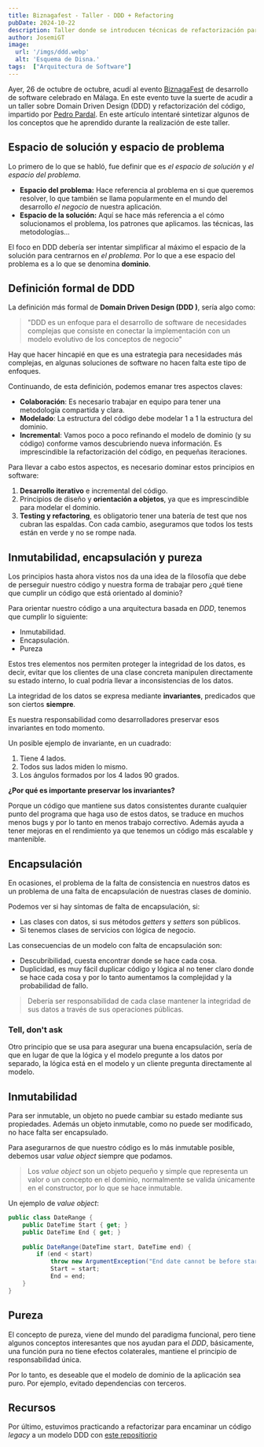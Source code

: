 ```yaml
---
title: Biznagafest - Taller - DDD + Refactoring
pubDate: 2024-10-22
description: Taller donde se introducen técnicas de refactorización para encaminar un código a DDD.
author: JosemiGT
image:
  url: '/imgs/ddd.webp'
  alt: 'Esquema de Disna.'
tags:  ["Arquitectura de Software"]
---
```


Ayer, 26 de octubre de  octubre, acudí al evento  [BiznagaFest](https://www.biznagafest.com/) de desarrollo de software celebrado en Málaga. En este evento tuve la suerte de acudir a un taller sobre Domain Driven Design (DDD) y refactorización del código, impartido  por [Pedro Pardal](https://www.youtube.com/@ppardalj). En este artículo intentaré sintetizar algunos de los conceptos que he aprendido durante la realización de este taller.

## Espacio de solución y espacio de problema

Lo primero de lo que se habló, fue definir que es *el espacio de solución* y  *el espacio del problema*.

- **Espacio del problema:** Hace referencia al problema en si que queremos resolver, lo que también se llama popularmente  en el mundo del desarrollo *el negocio* de nuestra aplicación.
- **Espacio de la solución:** Aquí se hace más referencia a el cómo solucionamos el problema, los patrones que aplicamos. las técnicas, las metodologías...

El foco en DDD debería ser intentar simplificar al máximo el espacio de la solución para centrarnos en *el problema*. Por lo que a ese espacio del problema es a lo que se denomina **dominio**.

## Definición formal de DDD

La definición más formal de **Domain Driven Design (DDD )**, sería algo como:

> "DDD es un enfoque para el desarrollo de software de necesidades complejas que consiste en conectar la implementación con un modelo evolutivo de los conceptos de negocio"

Hay que hacer hincapié en que es una estrategia para necesidades más complejas, en algunas soluciones de software no hacen falta este tipo de enfoques.

Continuando, de esta definición, podemos emanar tres aspectos claves:

- **Colaboración**: Es necesario trabajar en equipo para tener una metodología compartida y clara.
- **Modelado**: La estructura del código debe modelar 1 a 1 la estructura del dominio.
- **Incremental**: Vamos poco a poco refinando el modelo de dominio (y su código) conforme vamos descubriendo nueva información. Es imprescindible la refactorización del código, en pequeñas iteraciones.

Para llevar a cabo estos aspectos, es necesario dominar estos principios en software:

1. **Desarrollo iterativo** e incremental del código.
2. Principios de diseño y **orientación a objetos**, ya que es imprescindible para modelar el dominio.
3. **Testing y refactoring**, es obligatorio tener una batería de test que nos cubran las espaldas.  Con cada cambio, aseguramos que todos los tests están en verde y no se rompe nada.

## Inmutabilidad, encapsulación y pureza

Los principios hasta ahora vistos nos da una idea de la filosofía que debe de perseguir nuestro código y nuestra forma de trabajar pero ¿qué tiene que cumplir un código que está orientado al dominio?

Para orientar nuestro código a una arquitectura basada en *DDD*, tenemos que cumplir lo siguiente:

- Inmutabilidad.
- Encapsulación.
- Pureza

Estos tres elementos nos permiten proteger la integridad de los datos, es decir, evitar que los clientes de una clase concreta manipulen directamente su estado interno, lo cual podría llevar a inconsistencias de los datos.

La integridad de los datos se expresa mediante **invariantes**, predicados que son ciertos **siempre**.

Es nuestra responsabilidad como desarrolladores preservar esos invariantes en todo momento.

Un posible ejemplo de invariante, en un cuadrado:

1. Tiene 4 lados.
2. Todos sus lados miden lo mismo.
3. Los ángulos formados por los 4 lados 90 grados.

**¿Por qué es importante preservar los invariantes?**

Porque un código que mantiene sus datos consistentes durante cualquier punto del programa que haga uso de estos datos, se traduce en muchos menos bugs y por lo tanto en menos trabajo correctivo. Además ayuda a tener mejoras en el rendimiento ya que tenemos un código más escalable y mantenible.

## Encapsulación

En ocasiones, el problema de la falta de consistencia en nuestros datos es un problema de una falta de encapsulación de nuestras clases de dominio.

Podemos ver si hay síntomas de falta de encapsulación, si:

- Las clases con datos, si sus métodos *getters* y *setters* son públicos.
- Si tenemos clases de servicios con lógica de negocio.

Las consecuencias de un modelo con falta de encapsulación son:

- Descubribilidad, cuesta encontrar donde se hace cada cosa.
- Duplicidad,  es muy fácil duplicar código y lógica al no tener claro donde se hace cada cosa y por lo tanto aumentamos la complejidad y la probabilidad de fallo.

> Debería ser responsabilidad de cada clase mantener la integridad de sus datos a través de sus operaciones públicas.

### Tell, don't ask

Otro principio que se usa para asegurar una buena encapsulación, sería de que en lugar de que la lógica y el modelo pregunte a los datos por separado, la lógica está en el modelo y un cliente pregunta directamente al modelo.

## Inmutabilidad

Para ser inmutable, un objeto no puede cambiar su estado mediante sus propiedades. Además un objeto inmutable, como no puede ser modificado, no hace falta ser encapsulado.

Para asegurarnos de que nuestro código es lo más inmutable posible, debemos usar *value object* siempre que podamos.

> Los *value object* son un objeto pequeño y simple que representa un valor o un concepto en el dominio, normalmente se valida únicamente en el constructor, por lo que se hace inmutable.

Un ejemplo de *value object*:

```c#
public class DateRange {
    public DateTime Start { get; }    
    public DateTime End { get; }
    
    public DateRange(DateTime start, DateTime end) {        
	    if (end < start)            
		    throw new ArgumentException("End date cannot be before start date");            
		    Start = start;
		    End = end;
    }
}
```

## Pureza

El concepto de pureza, viene del mundo del paradigma funcional, pero tiene algunos conceptos interesantes que nos ayudan para el *DDD*, básicamente, una función pura no tiene efectos colaterales, mantiene el principio de responsabilidad única.

Por lo tanto, es deseable que el modelo de dominio de la aplicación sea puro. Por ejemplo, evitado dependencias con terceros.

## Recursos

Por último, estuvimos practicando a refactorizar para encaminar un código *legacy* a un modelo DDD con [este repositiorio](https://github.com/exeal-es/tell-dont-ask-kata)

